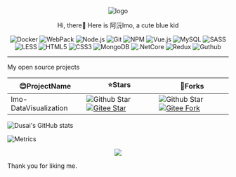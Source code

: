 <p align="center">
	<img alt="logo" src="https://cdn.ayuanlmo.cn/lmo_loso_r.png">
</p>

<p align="center">
	Hi, there👋 Here is 阿沅lmo, a cute blue kid
</p>

<p align="center">
    <img src="https://shields.io/badge/Docker-red?logo=Docker" alt="Docker">
    <img src="https://shields.io/badge/WebPack-red?logo=Webpack" alt="WebPack" />
    <img src="https://shields.io/badge/Node.js-green?logo=Node.js" alt="Node.js" />
    <img src="https://shields.io/badge/Git-orange?logo=git" alt="Git"/>
    <img src="https://shields.io/badge/NPM-red?logo=npm" alt="NPM">
    <img src="https://shields.io/badge/Vue.js-red?logo=vue.js" alt="Vue.js" />
    <img src="https://shields.io/badge/MySQL-inactive?logo=mysql" alt="MySQL"/>
    <img src="https://shields.io/badge/SASS-green?logo=sass" alt="SASS" />
    <img src="https://shields.io/badge/LESS-inactive?logo=less" alt="LESS" />
    <img src="https://shields.io/badge/HTML5-green?logo=HTML5" alt="HTML5" />
    <img src="https://shields.io/badge/CSS3-green?logo=CSS3" alt="CSS3" />
    <img src="https://shields.io/badge/MongoDB-inactive?logo=MongoDB" alt="MongoDB" />
    <img src="https://shields.io/badge/.NetCore-inactive?logo=.net" alt=".NetCore" />
    <img src="https://shields.io/badge/Redux-blueviolet?logo=redux" alt="Redux" />
    <img src="https://shields.io/badge/Guthub-blueviolet?logo=github" alt="Guthub" />
</p>

---

My open source projects

| 😊ProjectName |⭐Stars|🙌Forks|
|-------------|---------------------------------------------------------------------------------------------|---------------------------------------------------------------------------------------------|
| lmo-DataVisualization | ![Github Star](https://img.shields.io/github/stars/ayuanlmo/lmo-data-visualization?logo=github)[![Gitee Star](https://gitee.com/ayuanlmo/lmo-data-visualization/badge/star.svg?theme=dark)](https://gitee.com/ayuanlmo/lmo-data-visualization/stargazers) |![Github Star](https://img.shields.io/github/forks/ayuanlmo/lmo-data-visualization?logo=github)[![Gitee Fork](https://gitee.com/ayuanlmo/lmo-data-visualization/badge/fork.svg?theme=dark)](https://gitee.com/ayuanlmo/lmo-data-visualization/members)|

![Dusai's GitHub stats](https://github-readme-stats.vercel.app/api?username=ayuanlmo&show_icons=true&theme=dracula)

![Metrics](https://metrics.lecoq.io/ayuanlmo?template=classic&isocalendar=1&languages=1&people=1&achievements=1&lines=1&gists=1&base.indepth=false&base.hireable=false&isocalendar.duration=half-year&languages.limit=8&languages.threshold=0%25&languages.other=false&languages.colors=github&languages.sections=most-used&languages.indepth=false&languages.analysis.timeout=15&languages.categories=markup%2C%20programming&languages.recent.categories=markup%2C%20programming&languages.recent.load=300&languages.recent.days=14&people.limit=24&people.identicons=false&people.identicons.hide=false&people.size=28&people.types=followers%2C%20following&people.shuffle=false&achievements.threshold=C&achievements.secrets=true&achievements.display=detailed&achievements.limit=0&config.timezone=Asia%2FShanghai)

<div align="center"> <img src="https://github-profile-trophy.vercel.app/?username=ayuanlmo" /> </div>

Thank you for liking me.
